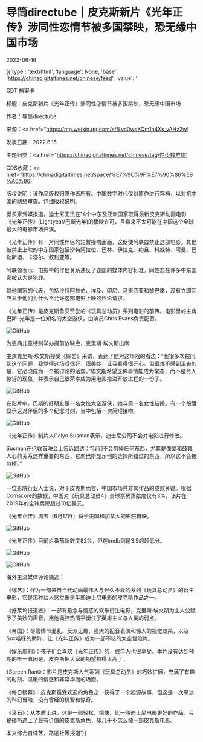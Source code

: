 # 导筒directube｜皮克斯新片《光年正传》涉同性恋情节被多国禁映，恐无缘中国市场

2022-06-16

[{'type': 'text/html', 'language': None, 'base': 'https://chinadigitaltimes.net/chinese/feed', 'value': '

CDT 档案卡

标题：皮克斯新片《光年正传》涉同性恋情节被多国禁映，恐无缘中国市场

作者：导筒directube

来源：<a href="https://mp.weixin.qq.com/s/fLvc0wsXQm1n4Xs_vAHz2w)

发表日期：2022.6.15

主题归类：<a href="https://chinadigitaltimes.net/chinese/tag/性少数群体)

CDS收藏：<a href="https://chinadigitaltimes.net/space/%E7%9C%9F%E7%90%86%E9%A6%86)

版权说明：该作品版权归原作者所有。中国数字时代仅对原作进行存档，以对抗中国的网络审查。详细版权说明。





据多家外媒报道，迪士尼无法在14个中东及亚洲国家取得最新皮克斯动画电影《光年正传》(Lightyear/巴斯光年)的播映许可，且看来不太可能在中国这个全球最大的电影市场开演。

《光年正传》有一对同性伴侣的短暂接吻画面，这促使阿联酋禁止这部电影。其他被禁止上映的中东国家包括沙特阿拉伯、巴林、伊拉克、约旦、科威特、阿曼、巴勒斯坦、卡塔尔、叙利亚等。

阿联酋表示，电影中的伴侣关系违反了该国的媒体内容标准。同性恋在许多中东国家被认为是犯罪。

其他国家的代表，包括沙特阿拉伯、埃及、印尼、马来西亚和黎巴嫩，没有立即回应关于他们为什么不允许这部电影上映的评论请求。

《光年正传》是皮克斯备受赞誉的《玩具总动员》系列电影的前传。电影里的主角巴斯-光年是一位知名的太空游侠，由演员Chris Evans负责配音。

![GitHub](https://chinadigitaltimes.net/chinese/files/2022/06/post-683173-62aa6815b4b13.)

为患病儿童特别举办提前放映会，克里斯·埃文斯出席

主演克里斯·埃文斯接受《综艺》采访，表达了他对这场戏的看法：“我很多次被问到这个问题，我觉得这场戏很好，很美妙，让我看得很开心。但很难不感到沮丧的是，它必须成为一个被讨论的话题。”埃文斯希望这种事情能成为常态，而不是令人惊讶的现象，并表示自己很荣幸成为用电影推进开放进程的一份子。

![GitHub](https://chinadigitaltimes.net/chinese/files/2022/06/post-683173-62aa6815bd8d3.)

在影片中，巴斯的好朋友是一名女性太空游侠，她与另一名女性结婚。有一个段落显示这对伴侣的多个纪念时刻，当中包括一次简短接吻。

![GitHub](https://chinadigitaltimes.net/chinese/files/2022/06/post-683173-62aa6815c503d.)

《光年正传》制片人Galyn Susman表示，迪士尼公司不会对电影进行修改。

Susman在伦敦首映会上告诉路透：“我们不会剪掉任何东西，尤其是像爱和鼓舞人心的关系这样重要的东西，它向巴斯显示他的选择所错过的东西，所以这不会被剪掉。”

![GitHub](https://chinadigitaltimes.net/chinese/files/2022/06/post-683173-62aa6815cf737.)

一位影院行业人士说，对于皮克斯而言，中国市场并非其作品的成败关键。根据Comscore的数据，中国对《玩具总动员4》全球票房贡献度仅有3%，该片在2019年的全球票房超过10亿美元。

《光年正传》周五（6月17日）将于美国和加拿大的影院首映。

![GitHub](https://chinadigitaltimes.net/chinese/files/2022/06/post-683173-62aa6815d7d92.)

《光年正传》目前烂番茄新鲜度82%，但在imdb则是3.9的超低分。

![GitHub](https://chinadigitaltimes.net/chinese/files/2022/06/post-683173-62aa6815ec976.png)

![GitHub](https://chinadigitaltimes.net/chinese/files/2022/06/post-683173-62aa68160e8e9.png)

海外主流媒体评论摘选：

《综艺》：作为一部来自当代动画最伟大与经久不衰的系列《玩具总动员》的衍生电影，它是那种给人感觉像是半部迪士尼电影的皮克斯作品之一。

《好莱坞报道者》：一部有悬念与情感的欢乐衍生电影，克里斯·埃文斯为主人公赋予了美妙的声音，用他满腔热情平衡住了英雄主义与人类的弱点。

《帝国》：尽管情节混乱、反派无趣，强大的配音表演和惊人的视觉效果，以及Sox喵咪的助阵，让《光年正传》成为一部不错的太空冒险片。

《娱乐周刊》：孩子们会喜欢《光年正传》的，成年人也很享受。本片没有达到预期的唯一原因是，皮克斯把大家的期望拉得太高了。

《Screen Rant》：影片是皮克斯人气系列《玩具总动员》的巧妙扩展，充满了有趣的时刻、温暖的情感和非常华丽的场面。

《每日银幕》：皮克斯最受欢迎的角色之一获得了一个起源故事，但这是一次平淡的科幻冒险，没有曾经的机智和惊奇。

《滚石》：从本质上讲，这是一部轻松、愉快、比一般迪士尼电影更好的作品，只是碰巧遇上了最有价值的皮克斯角色，却几乎不怎么像一部皮克斯电影。

本文综合自综艺，路透社等报道'}]